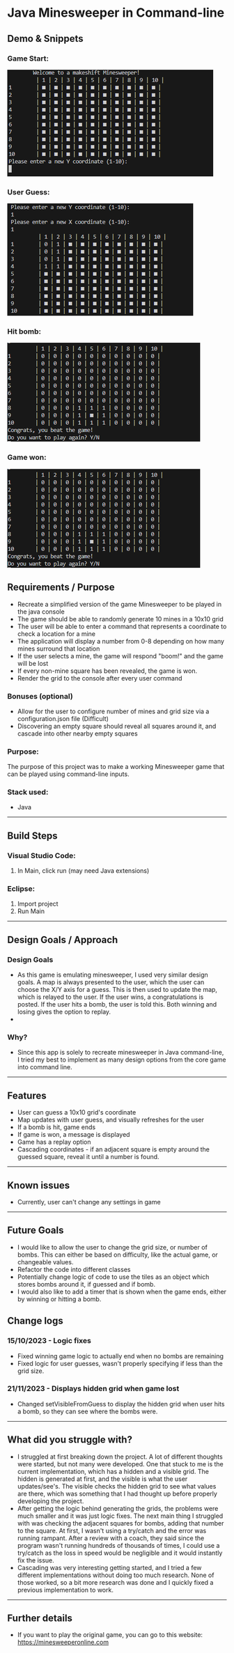 # Java Minesweeper in Command-line

## Demo & Snippets

### Game Start:

![Game Start](./media/start.png)

### User Guess:

![User Guess](./media/guess.png)

### Hit bomb:

![Game lost](./media/won.png)

### Game won:

![Game won](./media/won.png)

## Requirements / Purpose

- Recreate a simplified version of the game Minesweeper to be played in the java console
- The game should be able to randomly generate 10 mines in a 10x10 grid
- The user will be able to enter a command that represents a coordinate to check a location for a mine
- The application will display a number from 0-8 depending on how many mines surround that location
- If the user selects a mine, the game will respond "boom!" and the game will be lost
- If every non-mine square has been revealed, the game is won.
- Render the grid to the console after every user command

### Bonuses (optional)

- Allow for the user to configure number of mines and grid size via a configuration.json file (Difficult)
- Discovering an empty square should reveal all squares around it, and cascade into other nearby empty squares

### Purpose:

The purpose of this project was to make a working Minesweeper game that can be played using command-line inputs.

### Stack used:

- Java

---

## Build Steps

### Visual Studio Code:

1. In Main, click run (may need Java extensions)

### Eclipse:

1. Import project
2. Run Main

---

## Design Goals / Approach

### Design Goals

- As this game is emulating minesweeper, I used very similar design goals. A map is always presented to the user, which the user can choose the X/Y axis for a guess. This is then used to update the map, which is relayed to the user. If the user wins, a congratulations is posted. If the user hits a bomb, the user is told this. Both winning and losing gives the option to replay.
-

### Why?

- Since this app is solely to recreate minesweeper in Java command-line, I tried my best to implement as many design options from the core game into command line.

---

## Features

- User can guess a 10x10 grid's coordinate
- Map updates with user guess, and visually refreshes for the user
- If a bomb is hit, game ends
- If game is won, a message is displayed
- Game has a replay option
- Cascading coordinates - if an adjacent square is empty around the guessed square, reveal it until a number is found.

---

## Known issues

- Currently, user can't change any settings in game

---

## Future Goals

- I would like to allow the user to change the grid size, or number of bombs. This can either be based on difficulty, like the actual game, or changeable values.
- Refactor the code into different classes
- Potentially change logic of code to use the tiles as an object which stores bombs around it, if guessed and if bomb.
- I would also like to add a timer that is shown when the game ends, either by winning or hitting a bomb.

## Change logs

### 15/10/2023 - Logic fixes

- Fixed winning game logic to actually end when no bombs are remaining
- Fixed logic for user guesses, wasn't properly specifying if less than the grid size.

### 21/11/2023 - Displays hidden grid when game lost

- Changed setVisibleFromGuess to display the hidden grid when user hits a bomb, so they can see where the bombs were.

---

## What did you struggle with?

- I struggled at first breaking down the project. A lot of different thoughts were started, but not many were developed. One that stuck to me is the current implementation, which has a hidden and a visible grid. The hidden is generated at first, and the visible is what the user updates/see's. The visible checks the hidden grid to see what values are there, which was something that I had thought up before properly developing the project.
- After getting the logic behind generating the grids, the problems were much smaller and it was just logic fixes. The next main thing I struggled with was checking the adjacent squares for bombs, adding that number to the square. At first, I wasn't using a try/catch and the error was running rampant. After a review with a coach, they said since the program wasn't running hundreds of thousands of times, I could use a try/catch as the loss in speed would be negligible and it would instantly fix the issue.
- Cascading was very interesting getting started, and I tried a few different implementations without doing too much research. None of those worked, so a bit more research was done and I quickly fixed a previous implementation to work.

---

## Further details

- If you want to play the original game, you can go to this website: https://minesweeperonline.com
